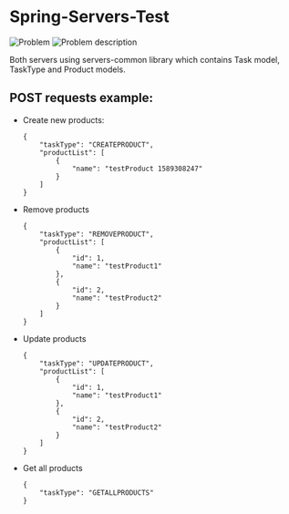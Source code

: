 # Spring-Servers-Test
![Problem](https://theimless.me/uploads/images/306-f47f62a5410fe4b02d176177c93ca230.jpeg)
![Problem description](https://theimless.me/uploads/images/671-7b4a4b51762f557918b0168554ea6400.jpeg)

Both servers using servers-common library which contains Task model, TaskType and Product models.

## POST requests example:


* Create new products:
    ```
    {
        "taskType": "CREATEPRODUCT",
        "productList": [
            {
                "name": "testProduct 1589308247"
            }
        ]
    }
    ```

* Remove products
    ```
    {
        "taskType": "REMOVEPRODUCT",
        "productList": [
            {
                "id": 1,
                "name": "testProduct1"
            },
            {
                "id": 2,
                "name": "testProduct2"
            }
        ]
    }
    ```

* Update products
    ```
    {
        "taskType": "UPDATEPRODUCT",
        "productList": [
            {
                "id": 1,
                "name": "testProduct1"
            },
            {
                "id": 2,
                "name": "testProduct2"
            }
        ]
    }

* Get all products
    ```
    {
        "taskType": "GETALLPRODUCTS"
    }
    ```
    